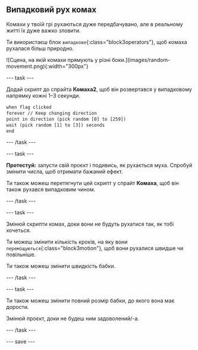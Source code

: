 ## Випадковий рух комах

<div style="display: flex; flex-wrap: wrap">
<div style="flex-basis: 200px; flex-grow: 1; margin-right: 15px;">
Комахи у твоїй грі рухаються дуже передбачувано, але в реальному житті їх дуже важко зловити. 

Ти використаєш блок `випадкове`{:class="block3operators"}, щоб комаха рухалася більш природно.
</div>
<div>
![Сцена, на якій комахи прямують у різні боки.](images/random-movement.png){:width="300px"}
</div>
</div>

--- task ---

Додай скрипт до спрайта **Комаха2**, щоб він розвертався у випадковому напрямку кожні 1–3 секунди.

```blocks3
when flag clicked
forever // Keep changing direction
point in direction (pick random [0] to [259])
wait (pick random [1] to [3]) seconds
end
```

--- /task ---

--- task ---

**Протестуй:** запусти свій проєкт і подивись, як рухається муха. Спробуй змінити числа, щоб отримати бажаний ефект.

Ти також можеш перетягнути цей скрипт у спрайт **Комаха**, щоб він також рухався випадковим чином.

--- /task ---

--- task ---

Змінюй скрипти комах, доки вони не будуть рухатися так, як тобі хочеться.

Ти можеш змінити кількість кроків, на яку вони `переміщуються`{:class="block3motion"}, щоб вони рухалися швидше чи повільніше.

Ти також можеш змінити швидкість бабки.

--- /task ---

--- task ---

Ти також можеш змінити повний розмір бабки, до якого вона має дорости.

Змінюй проєкт, доки не будеш ним задоволений/-а.

--- /task ---

--- save ---
